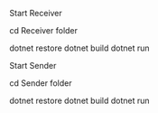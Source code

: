Start Receiver

cd Receiver folder

dotnet restore
dotnet build
dotnet run



Start Sender

cd Sender folder

dotnet restore
dotnet build
dotnet run

